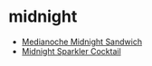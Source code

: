 # midnight

 * [Medianoche Midnight Sandwich](index/m/medianoche-midnight-sandwich.json)
 * [Midnight Sparkler Cocktail](index/m/midnight-sparkler-cocktail.json)
